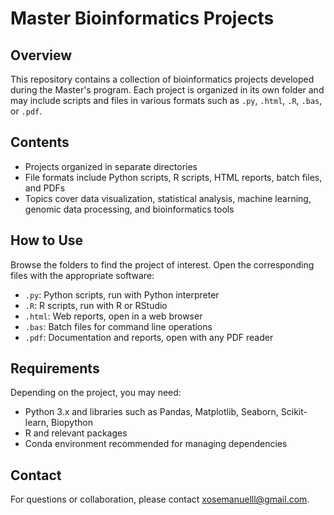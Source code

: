 # Master Bioinformatics Projects

## Overview  
This repository contains a collection of bioinformatics projects developed during the Master's program. Each project is organized in its own folder and may include scripts and files in various formats such as `.py`, `.html`, `.R`, `.bas`, or `.pdf`.

## Contents  
- Projects organized in separate directories  
- File formats include Python scripts, R scripts, HTML reports, batch files, and PDFs  
- Topics cover data visualization, statistical analysis, machine learning, genomic data processing, and bioinformatics tools

## How to Use  
Browse the folders to find the project of interest. Open the corresponding files with the appropriate software:

- `.py`: Python scripts, run with Python interpreter  
- `.R`: R scripts, run with R or RStudio  
- `.html`: Web reports, open in a web browser  
- `.bas`: Batch files for command line operations  
- `.pdf`: Documentation and reports, open with any PDF reader

## Requirements  
Depending on the project, you may need:

- Python 3.x and libraries such as Pandas, Matplotlib, Seaborn, Scikit-learn, Biopython  
- R and relevant packages  
- Conda environment recommended for managing dependencies

## Contact  
For questions or collaboration, please contact xosemanuelll@gmail.com.

